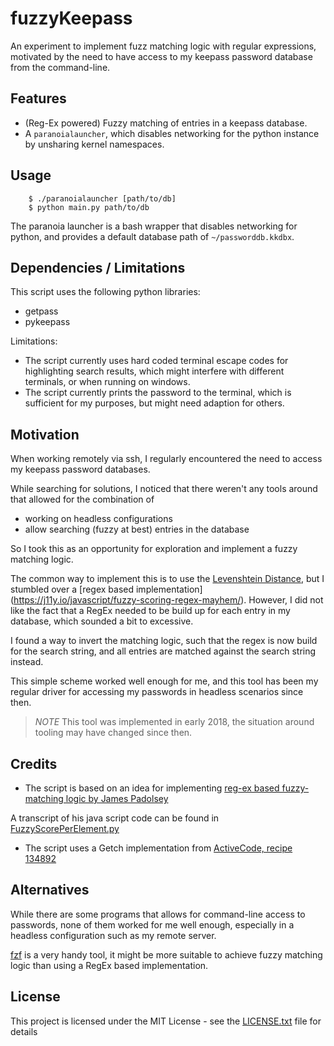 # fuzzyKeepass
An experiment to implement fuzz matching logic with regular expressions,
motivated by the need to have access to my keepass password database from the
command-line.

## Features
 * (Reg-Ex powered) Fuzzy matching of entries in a keepass database.
 * A `paranoialauncher`, which disables networking for the python instance by
   unsharing kernel namespaces.

## Usage
```
    $ ./paranoialauncher [path/to/db]
    $ python main.py path/to/db
```

The paranoia launcher is a bash wrapper that disables networking for python,
and provides a default database path of `~/passworddb.kkdbx`.

## Dependencies / Limitations
This script uses the following python libraries:
 * getpass
 * pykeepass

Limitations:
 * The script currently uses hard coded terminal escape codes for highlighting
   search results, which might interfere with different terminals, or when
   running on windows.
 * The script currently prints the password to the terminal, which is sufficient
   for my purposes, but might need adaption for others. 

## Motivation

When working remotely via ssh, I regularly encountered the need to access my
keepass password databases.

While searching for solutions, I noticed that there weren't any tools around
that allowed for the combination of
 * working on headless configurations
 * allow searching (fuzzy at best) entries in the database

So I took this as an opportunity for exploration and implement a fuzzy matching
logic.

The common way to implement this is to use the [Levenshtein Distance](
https://en.wikipedia.org/wiki/Levenshtein_distance), but I stumbled over a [regex based implementation]
(https://j11y.io/javascript/fuzzy-scoring-regex-mayhem/). However, I did not like the fact that a RegEx needed to be build up for each entry in my database, which sounded a bit to excessive.

I found a way to invert the matching logic, such that the regex is now build
for the search string, and all entries are matched against the search string
instead.

This simple scheme worked well enough for me, and this tool has been my regular
driver for accessing my passwords in headless scenarios since then.

> *NOTE*
> This tool was implemented in early 2018, the situation around tooling may have changed since then.

## Credits
 * The script is based on an idea for implementing [reg-ex based fuzzy-matching logic by James Padolsey](https://j11y.io/javascript/fuzzy-scoring-regex-mayhem/)

A transcript of his java script code can be found in [FuzzyScorePerElement.py](./FuzzyScorePerElement.py)
 * The script uses a Getch implementation from [ActiveCode, recipe 134892](https://github.com/ActiveState/code/tree/master/recipes/Python/134892_getchlike_unbuffered_character_reading_stdboth/)

## Alternatives
While there are some programs that allows for command-line access to passwords,
none of them worked for me well enough, especially in a headless configuration
such as my remote server.

[fzf](https://github.com/junegunn/fzf) is a very handy tool, it might be more
suitable to achieve fuzzy matching logic than using a RegEx based
implementation.  

## License
This project is licensed under the MIT License - see the
[LICENSE.txt](../LICENSE.txt) file for details
